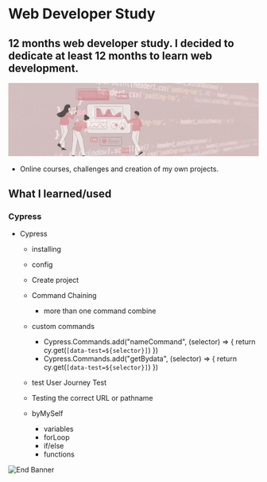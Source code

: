 # Web Developer Study
## 12 months web developer study. I decided to dedicate at least 12 months to learn web development.

![Begin Banner](/Documentation/top-1200x350.gif)

* Online courses, challenges and creation of my own projects.

## What I learned/used 
### Cypress 
* Cypress
    * installing
    * config
    * Create project
    * Command Chaining
        * more than one command combine
    * custom commands
        * Cypress.Commands.add("nameCommand", (selector) => { return cy.get(`[data-test=${selector}]`) })
        * Cypress.Commands.add("getBydata", (selector) => { return cy.get(`[data-test=${selector}]`) })
    * test User Journey Test
    * Testing the correct URL or pathname

    * byMySelf
        * variables
        * forLoop
        * if/else
        * functions
    



   

![End Banner](/Documentation/botton-1200x350.gif)
